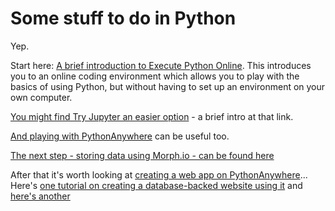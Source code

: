 # Some stuff to do in Python

Yep.

Start here: [A brief introduction to Execute Python Online](https://github.com/paulbradshaw/python_demo/blob/master/executepythononline.md). This introduces you to an online coding environment which allows you to play with the basics of using Python, but without having to set up an environment on your own computer.

[You might find Try Jupyter an easier option](https://github.com/paulbradshaw/python_demo/blob/master/tryjupyter.md) - a brief intro at that link.

[And playing with PythonAnywhere](https://github.com/paulbradshaw/python_demo/blob/master/pythonanywhere.md) can be useful too.

[The next step - storing data using Morph.io - can be found here](https://github.com/paulbradshaw/python_demo/blob/master/morphio.md)

After that it's worth looking at [creating a web app on PythonAnywhere](https://help.pythonanywhere.com/pages/WebAppBasics/)... Here's [one tutorial on creating a database-backed website using it](https://blog.pythonanywhere.com/121/) and [here's another](https://www.pythonanywhere.com/forums/topic/567/)
